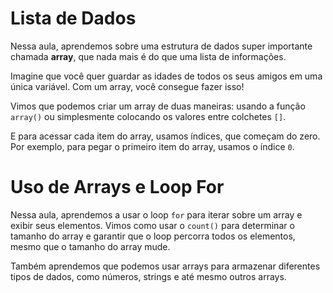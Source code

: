 # Lista de Dados

Nessa aula, aprendemos sobre uma estrutura de dados super importante chamada **array**, que nada mais é do que uma lista de informações.

Imagine que você quer guardar as idades de todos os seus amigos em uma única variável. Com um array, você consegue fazer isso!

Vimos que podemos criar um array de duas maneiras: usando a função `array()` ou simplesmente colocando os valores entre colchetes `[]`.

E para acessar cada item do array, usamos índices, que começam do zero. Por exemplo, para pegar o primeiro item do array, usamos o índice `0`.

# Uso de Arrays e Loop For

Nessa aula, aprendemos a usar o loop `for` para iterar sobre um array e exibir seus elementos. Vimos como usar o `count()` para determinar o tamanho do array e garantir que o loop percorra todos os elementos, mesmo que o tamanho do array mude.

Também aprendemos que podemos usar arrays para armazenar diferentes tipos de dados, como números, strings e até mesmo outros arrays.
